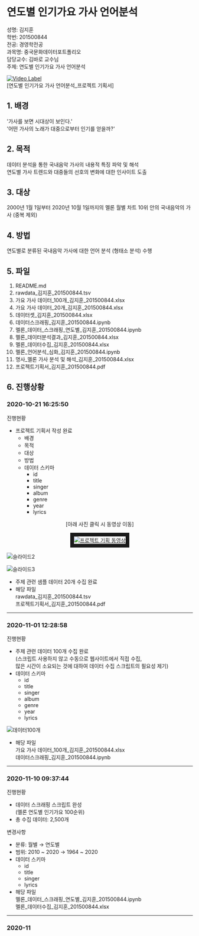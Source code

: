 연도별 인기가요 가사 언어분석
==================================
성명: 김지훈  
학번: 201500844  
전공: 경영학전공  
과목명: 중국문화데이터포트폴리오  
담당교수: 김바로 교수님  
주제: 연도별 인기가요 가사 언어분석  

[![Video Label](http://img.youtube.com/vi/HOyc77GOx7w/0.jpg)](https://youtu.be/HOyc77GOx7w?)  
[연도별 인기가요 가사 언어분석_프로젝트 기획서]

## 1. 배경

'가사를 보면 시대상이 보인다.'  
'어떤 가사의 노래가 대중으로부터 인기를 얻을까?'  
  


## 2. 목적

데이터 분석을 통한 국내음악 가사의 내용적 특징 파악 및 해석  
연도별 가사 트렌드와 대중들의 선호의 변화에 대한 인사이트 도출

## 3. 대상

2000년 1월 1일부터 2020년 10월 1일까지의 멜론 월별 차트 10위 안의 국내음악의 가사 (중복 제외)

## 4. 방법

연도별로 분류된 국내음악 가사에 대한 언어 분석 (형태소 분석) 수행  

## 5. 파일

1. README.md  
2. rawdata_김지훈_201500844.tsv  
3. 가요 가사 데이터_100개_김지훈_201500844.xlsx  
4. 가요 가사 데이터_20개_김지훈_201500844.xlsx  
5. 데이터셋_김지훈_201500844.xlsx  
6. 데이터스크래핑_김지훈_201500844.ipynb  
7. 멜론_데이터_스크래핑_연도별_김지훈_201500844.ipynb  
8. 멜론_데이터분석결과_김지훈_201500844.xlsx  
9. 멜론_데이터수집_김지훈_201500844.xlsx  
10. 멜론_언어분석_심화_김지훈_201500844.ipynb  
11. 명사_멜론 가사 분석 및 해석_김지훈_201500844.xlsx  
12. 프로젝트기획서_김지훈_201500844.pdf  

  
## 6. 진행상황
### 2020-10-21 16:25:50
진행현황  
- 프로젝트 기획서 작성 완료  
  - 배경
  - 목적
  - 대상
  - 방법
  - 데이터 스키마
    - id
    - title
    - singer
    - album
    - genre
    - year
    - lyrics
<p align="center">[아래 사진 클릭 시 동영상 이동]</p>  
<p align="center"><a href="https://youtu.be/HOyc77GOx7w?" target="_blank"><img src="https://user-images.githubusercontent.com/74039406/101237018-ea06f780-3718-11eb-95d7-011c5599f954.png" alt="프로젝트 기획 동영상" border="10" /></a></p>  
  
![슬라이드2](https://user-images.githubusercontent.com/74039406/101236644-546a6880-3716-11eb-9294-8c98c0654b6a.PNG)
   
   
![슬라이드3](https://user-images.githubusercontent.com/74039406/101236650-5cc2a380-3716-11eb-9d7d-e1215301a77d.PNG)
  
  
- 주제 관련 샘플 데이터 20개 수집 완료  
- 해당 파일  
rawdata_김지훈_201500844.tsv  
프로젝트기획서_김지훈_201500844.pdf  

---------------------------------------
  
### 2020-11-01 12:28:58  
진행현황  
- 주제 관련 데이터 100개 수집 완료  
(스크립트 사용하지 않고 수동으로 웹사이트에서 직접 수집,  
많은 시간이 소요되는 것에 대하여 데이터 수집 스크립트의 필요성 제기)  
- 데이터 스키마
  - id
  - title
  - singer
  - album
  - genre
  - year
  - lyrics  
    
![데이터100개](https://user-images.githubusercontent.com/74039406/101237400-afeb2500-371b-11eb-8759-68c7441039d7.png)  
  
- 해당 파일  
가요 가사 데이터_100개_김지훈_201500844.xlsx  
데이터스크래핑_김지훈_201500844.ipynb  
  
---------------------------------------
  
### 2020-11-10 09:37:44  
진행현황  
- 데이터 스크래핑 스크립트 완성  
(멜론 연도별 인기가요 100순위)  
- 총 수집 데이터: 2,500개  
  
변경사항  
- 분류: 월별 → 연도별  
- 범위: 2010 ~ 2020 → 1964 ~ 2020  
- 데이터 스키마
  - id
  - title
  - singer
  - lyrics 
- 해당 파일  
멜론_데이터_스크래핑_연도별_김지훈_201500844.ipynb  
멜론_데이터수집_김지훈_201500844.xlsx  
  
---------------------------------------
  
### 2020-11
